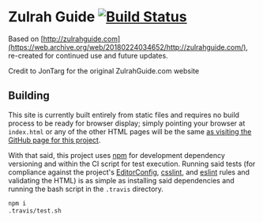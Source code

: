 # Zulrah Guide [![Build Status](https://travis-ci.org/Nightfirecat/zulrahguide.svg?branch=master)](https://travis-ci.org/Nightfirecat/zulrahguide)

Based on [http://zulrahguide.com](https://web.archive.org/web/20180224034652/http://zulrahguide.com/),
re-created for continued use and future updates.

Credit to JonTarg for the original ZulrahGuide.com website

## Building

This site is currently built entirely from static files and requires no build process to be ready
for browser display; simply pointing your browser at `index.html` or any of the other HTML pages
will be the same [as visiting the GitHub page for this
project](https://nightfirecat.github.io/zulrahguide/).

With that said, this project uses [npm](https://www.npmjs.com/) for development dependency
versioning and within the CI script for test execution. Running said tests (for compliance against
the project's
[EditorConfig](https://editorconfig.org/), [csslint](https://github.com/CSSLint/csslint), and
[eslint](https://github.com/eslint/eslint) rules and validating the HTML) is as simple as
installing said dependencies and running the bash script in the `.travis` directory.

```sh
npm i
.travis/test.sh
```
